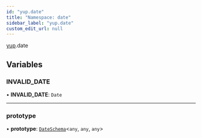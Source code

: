```yaml
---
id: "yup.date"
title: "Namespace: date"
sidebar_label: "yup.date"
custom_edit_url: null
---
```


[yup](yup.md).date

## Variables

### INVALID\_DATE

• **INVALID\_DATE**: `Date`

___

### prototype

• **prototype**: [`DateSchema`](../classes/yup.DateSchema.md)<`any`, `any`, `any`\>
